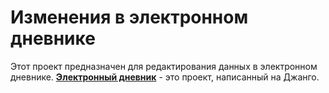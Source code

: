 # Изменения в электронном дневнике

Этот проект предназначен для редактирования данных в электронном дневнике. **[Электронный дневник](https://github.com/devmanorg/e-diary/tree/master)** - это проект, написанный на Джанго.
